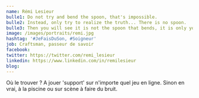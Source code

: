 ```yaml
---
name: Rémi Lesieur
bulle1: Do not try and bend the spoon, that's impossible. 
bulle2: Instead, only try to realize the truth... There is no spoon.
bulle3: Then you will see it is not the spoon that bends, it is only yourself.
image: /images/portraits/remi.jpg
hashtag: '#JeFaisDuSon, #Soigneur'
job: Craftsman, passeur de savoir
facebook: 
twitter: https://twitter.com/remi_lesieur
linkedin: https://www.linkedin.com/in/remilesieur
blog: 
---
```



Où le trouver ? A jouer 'support' sur n'importe quel jeu en ligne. Sinon en vrai, à la piscine ou sur scène à faire du bruit.
